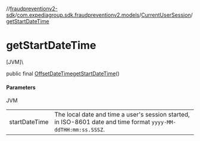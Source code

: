 //[fraudpreventionv2-sdk](../../../index.md)/[com.expediagroup.sdk.fraudpreventionv2.models](../index.md)/[CurrentUserSession](index.md)/[getStartDateTime](get-start-date-time.md)

# getStartDateTime

[JVM]\

public final [OffsetDateTime](https://docs.oracle.com/javase/8/docs/api/java/time/OffsetDateTime.html)[getStartDateTime](get-start-date-time.md)()

#### Parameters

JVM

| | |
|---|---|
| startDateTime | The local date and time a user's session started, in ISO-8601 date and time format `yyyy-MM-ddTHH:mm:ss.SSSZ`. |
